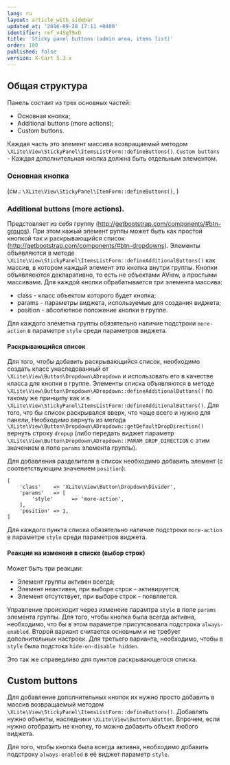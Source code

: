 ```yaml
---
lang: ru
layout: article_with_sidebar
updated_at: '2016-09-28 17:11 +0400'
identifier: ref_v4SqT9xD
title: 'Sticky panel buttons (admin area, items list)'
order: 100
published: false
version: X-Cart 5.3.x
---
```

## Общая структура

Панель состаит из трех основных частей:
- Основная кнопка;
- Additional buttons (more actions);
- Custom buttons.

Каждая часть это элемент массива возвращаемый методом `\XLite\View\StickyPanel\ItemsListForm::defineButtons()`. `Custom buttons` - Каждая дополнительная кнопка должна быть отдельным элементом.  

### Основная кнопка

(см.: `\XLite\View\StickyPanel\ItemForm::defineButtons()`, )

### Additional buttons (more actions).

Предстовляет из себя группу (http://getbootstrap.com/components/#btn-groups). При этом кажый элемент руппы может быть как простой кнопкой так и раскрывающийся список (http://getbootstrap.com/components/#btn-dropdowns). Элементы объявляются в методе `\XLite\View\StickyPanel\ItemsListForm::defineAdditionalButtons()` как массив, в котором каждый элемент это кнопка внутри группы. Кнопки объявляеются декларативно, то есть не объектами AView, а простыми массивами. Для каждой кнопки обрабатывается три элемента массива:

- class - класс объектом которого будет кнопка;
- params - параметры виджета, используемые для создания виджета;
- position - абсолютное положение кнопки в группе.

Для каждого элеметна группы обязятельно наличие подстроки `more-action` в параметре `style` среди параметров виджета.

#### Раскрывающийся список

Для того, чтобы добавить раскрывающийся список, необходимо создать класс унаследованный от `\XLite\View\Button\Dropdown\ADropdown` и использовать его в качестве класса для кнопки в группе. Элементы списка объявляются в методе `\XLite\View\Button\Dropdown\ADropdown::defineAdditionalButtons()` по такому же принципу как и в `\XLite\View\StickyPanel\ItemsListForm::defineAdditionalButtons()`. Для того, что бы список раскрывался вверх, что чаще всего и нужно для панели, Необходимо вернуть из метода `\XLite\View\Button\Dropdown\ADropdown::getDefaultDropDirection()` вернуть строку `dropup` (либо передать виджет параметр `\XLite\View\Button\Dropdown\ADropdown::PARAM_DROP_DIRECTION` с этим значением в поле `params` элемента группы).

Для добавления разделителя в список необходимо добавить элемент (с соответствующим значением `position`):

```
[
    'class'    => 'XLite\View\Button\Dropdown\Divider',
    'params'   => [
        'style'      => 'more-action',
    ],
    'position' => 1,
]
```

Для каждого пункта списка обязятельно наличие подстроки `more-action` в параметре `style` среди параметров виджета.


#### Реакция на изменеия в списке (выбор строк)

Может быть три реакции:

- Элемент группы активен всегда;
- Элемент неактивен, при выборе строк - активируется;
- Элемент отсутствует, при выборе строк - появляется.

Управление происходит через изменеие парамтра `style` в поле `params` элемента группы. Для того, чтобы кнопка была всегда активна, необходимо, что бы в этом параметре присутсвовала подстрока `always-enabled`. Второй вариант считается основным и не требует дополнительных настроек. Для третьего варианта, необходимо, чтобы в `style` была подстока `hide-on-disable hidden`.

Это так же справедливо для пунктов раскрывающегося списка.

## Custom buttons

Для добавление дополнительных кнопок их нужно просто добавить в массив возвращаемый методом `\XLite\View\StickyPanel\ItemsListForm::defineButtons()`. Добавлять нужно объекты, наследники `\XLite\View\Button\AButton`. Впрочем, если нужно отобразить не кнопку, то можно добавить объект любого виджета.

Для того, чтобы кнопка была всегда активна, необходимо добавить подстроку `always-enabled` в её виджет параметр `style`.
